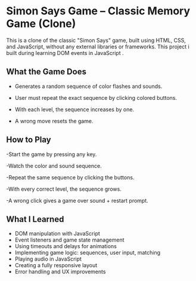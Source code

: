 # Simon Says Game – Classic Memory Game (Clone)
This is a clone of the classic "Simon Says" game, built using  HTML, CSS, and JavaScript, without any external libraries or frameworks.
This project i built during learning DOM events in JavaScript .

## What the Game Does
- Generates a random sequence of color flashes and sounds.

- User must repeat the exact sequence by clicking colored buttons.

- With each level, the sequence increases by one.

- A wrong move resets the game.

## How to Play
-Start the game by pressing any key.

-Watch the color and sound sequence.

-Repeat the same sequence by clicking the buttons.

-With every correct level, the sequence grows.

-A wrong click gives a game over sound + restart prompt.

## What I Learned
 * DOM manipulation with JavaScript
 * Event listeners and game state management
 * Using timeouts and delays for animations
* Implementing game logic: sequences, user input, matching
* Playing audio in JavaScript
* Creating a fully responsive layout
* Error handling and UX improvements

